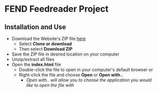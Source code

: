 FEND Feedreader Project
==============================================================================

Installation and Use
------------------------------------------------------------------------------
- Download the Website's ZIP file [here](https://github.com/srdmdev8/frontend-nanodegree-feedreader)
  - Select **Clone or download**
  - Then select **Download ZIP**
- Save the ZIP file in desired location on your computer
- Unzip/extract all files
- Open the **index.html** file
  - Double-click the file to open in your computer's default browser or
  - Right-click the file and choose **Open** or **Open with..**
    - *Open with.. will allow you to choose the application you would like to open the file with*
